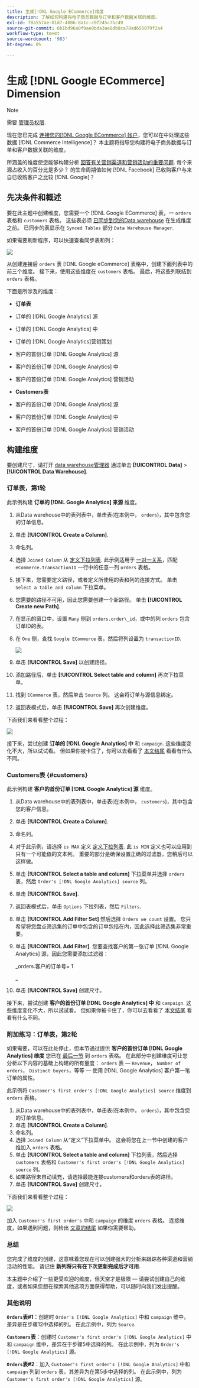```yaml
---
title: 生成[!DNL Google ECommerce]维度
description: 了解如何构建将电子商务数据与订单和客户数据关联的维度。
exl-id: f8a557ae-01d7-4886-8a1c-c0f245c7bc49
source-git-commit: 6b1bd96a0f9ae8bda3ae8db8ca78ad655079f2a4
workflow-type: tm+mt
source-wordcount: '983'
ht-degree: 0%

---
```


# 生成 [!DNL Google ECommerce] Dimension

>[!NOTE]
>
>需要 [管理员权限](../../administrator/user-management/user-management.md).

现在您已完成 [连接您的[!DNL Google ECommerce] 帐户](../../data-analyst/importing-data/integrations/google-ecommerce.md)，您可以在中处理这些数据 [!DNL Commerce Intelligence]？ 本主题将指导您构建将电子商务数据与订单和客户数据关联的维度。

所涵盖的维度使您能够构建分析 [回答有关营销渠道和营销活动的重要问题](../../data-analyst/analysis/most-value-source-channel.md). 每个来源占收入的百分比是多少？ 的生命周期值如何 [!DNL Facebook] 已收购客户与来自已收购客户之比较 [!DNL Google]？

## 先决条件和概述

要在此主题中创建维度，您需要一个 [!DNL Google ECommerce] 表，一 `orders` 表格和 `customers` 表格。 这些表必须 [已同步到您的Data warehouse](../../data-analyst/data-warehouse-mgr/tour-dwm.md) 在生成维度之前。 已同步的表显示在 `Synced Tables` 部分 `Data Warehouse Manager`.

如果需要刷新程序，可以快速查看同步表和列：

![](../../assets/Syncing_New_Columns.gif)

从创建连接后 `orders` 表 [!DNL Google eCommerce] 表格中，创建下面列表中的前三个维度。 接下来，使用这些维度在 `customers` 表格。 最后，将这些列联结到 `orders` 表格。

下面是所涉及的维度：

* **订单表**

* 订单的 [!DNL Google Analytics] 源
* 订单的 [!DNL Google Analytics] 中
* 订单的 [!DNL Google Analytics]营销策划
* 客户的首份订单 [!DNL Google Analytics] 源
* 客户的首份订单 [!DNL Google Analytics] 中
* 客户的首份订单 [!DNL Google Analytics] 营销活动

* **Customers表**

* 客户的首份订单 [!DNL Google Analytics] 源
* 客户的首份订单 [!DNL Google Analytics] 中
* 客户的首份订单 [!DNL Google Analytics] 营销活动

## 构建维度

要创建尺寸，请打开 [data warehouse管理器](../data-warehouse-mgr/tour-dwm.md) 通过单击 **[!UICONTROL Data]** > **[!UICONTROL Data Warehouse]**.

### 订单表，第1轮

此示例构建 **订单的 [!DNL Google Analytics] 来源** 维度。

1. 从Data warehouse中的表列表中，单击表(在本例中， `orders`)，其中包含您的订单信息。
1. 单击 **[!UICONTROL Create a Column]**.
1. 命名列。
1. 选择 `Joined Column` 从 [定义下拉列表](../data-warehouse-mgr/calc-column-types.md). 此示例适用于 [一对一关系](../data-warehouse-mgr/table-relationships.md)，匹配 `eCommerce.transactionID` 一行中的任意一列 `orders` 表格。
1. 接下来，您需要定义路径，或者定义所使用的表和列的连接方式。 单击 `Select a table and column` 下拉菜单。
1. 您需要的路径不可用，因此您需要创建一个新路径。 单击 **[!UICONTROL Create new Path]**.
1. 在显示的窗口中，设置 `Many` 侧到 `orders.order\_id`，或中的列 `orders` 包含订单ID的表。
1. 在 `One` 侧，查找 `Google ECommerce` 表，然后将列设置为 `transactionID`.

   ![](../../assets/google-ecommerce-table.png)

1. 单击 **[!UICONTROL Save]** 以创建路径。
1. 添加路径后，单击 **[!UICONTROL Select table and column]** 再次下拉菜单。
1. 找到 `ECommerce` 表，然后单击 `Source` 列。 这会将订单与源信息绑定。
1. 返回表模式后，单击 **[!UICONTROL Save]** 再次创建维度。

下面我们来看看整个过程：

![](../../assets/help_center.gif)

接下来，尝试创建 **订单的 [!DNL Google Analytics] 中** 和 `campaign`. 这些维度变化不大，所以试试看。 但如果你被卡住了，你可以去看看了 [本文结尾](#stuck) 看看有什么不同。

### Customers表 {#customers}

此示例构建 **客户的首份订单 [!DNL Google Analytics] 源** 维度。

1. 从Data warehouse中的表列表中，单击表(在本例中， `customers`)，其中包含您的客户信息。
1. 单击 **[!UICONTROL Create a Column]**.
1. 命名列。
1. 对于此示例，请选择 `is MAX` 定义 [定义下拉列表](../../data-analyst/data-warehouse-mgr/calc-column-types.md). 此 `is MIN` 定义也可以应用到只有一个可能值的文本列。 重要的部分是确保设置正确的过滤器，您稍后可以这样做。
1. 单击 **[!UICONTROL Select a table and column]** 下拉菜单并选择 `orders` 表，然后 `Order's [!DNL Google Analytics] source` 列。
1. 单击 **[!UICONTROL Save]**.
1. 返回表模式后，单击 `Options` 下拉列表，然后 `Filters`.
1. 单击 **[!UICONTROL Add Filter Set]** 然后选择 `Orders we count` 设置。 您只希望将您盘点筛选集的订单中包含的订单包括在内，因此选择此筛选集非常重要。
1. 单击 **[!UICONTROL Add Filter]**. 您要查找客户的第一张订单 [!DNL Google Analytics] 源，因此您需要添加过滤器：

   _orders.客户的订单号= 1

   _
1. 单击 **[!UICONTROL Save]** 创建尺寸。

接下来，尝试创建 **客户的首份订单 [!DNL Google Analytics] 中** 和 `campaign`. 这些维度变化不大，所以试试看。 但如果你被卡住了，你可以去看看了 [本文结尾](#stuck) 看看有什么不同。

### 附加练习：订单表，第2轮

如果需要，可以在此处停止，但本节通过提供 **客户的首份订单 [!DNL Google Analytics] 维度** 您已在 [最后一节](#customers) 到 `orders` 表格。 在此部分中创建维度可让您分析以下内容的基础上构建的所有量度： `orders` 表 —  `Revenue`， `Number of orders`， `Distinct buyers`，等等 — 使用 [!DNL Google Analytics] 客户第一笔订单的属性。

此示例将 `Customer's first order's [!DNL Google Analytics] source` 维度到 `orders` 表格。

1. 从Data warehouse中的表列表中，单击表(在本例中， `orders`)，其中包含您的订单信息。
1. 单击 **[!UICONTROL Create a Column]**.
1. 命名列。
1. 选择 `Joined Column` 从“定义”下拉菜单中。 这会将您在上一节中创建的客户维加入 `orders` 表格。
1. 单击 **[!UICONTROL Select a table and column]** 下拉列表，然后选择 `customers` 表格和 `Customer's first order's [!DNL Google Analytics] source` 列。
1. 如果路径未自动填充，请选择最能连接customers和orders表的路径。
1. 单击 **[!UICONTROL Save]** 创建尺寸。

下面我们来看看整个过程：

![](../../assets/help_center2.gif)

加入 `Customer's first order's` 中和 `campaign` 的维度 `orders` 表格。 连接维度，如果遇到问题，则检出 [文章的结尾](#stuck) 如果你需要帮助。

### 总结

您完成了维度的创建，这意味着您现在可以创建强大的分析来跟踪各种渠道和营销活动的性能。 请记住 **新列将只有在下次更新完成后才可用**.

本主题中介绍了一些更受欢迎的维度，但天空才是极限 — 请尝试创建自己的维度，或者如果您想在探索其他选项方面获得帮助，可以随时向我们发出提醒。 

### 其他说明

**`Orders`表#1**：创建时 `Order's [!DNL Google Analytics]` 中和 `campaign` 维中，差异是在步骤12中选择的列。 在此示例中，列为 `Source`.

**`Customers`表**：创建时 `Customer's first order's [!DNL Google Analytics]` 中和 `campaign` 维中，差异在于步骤5中选择的列。 在此示例中，列为 `Order's [!DNL Google Analytics]` 源。

**`Orders`表#2**：加入 `Customer's first order's [!DNL Google Analytics]` 中和 `campaign` 列到 `orders` 表，其差异为在第5步中选择的列。 在此示例中，列为 `Customer's first order's [!DNL Google Analytics]` 源。
